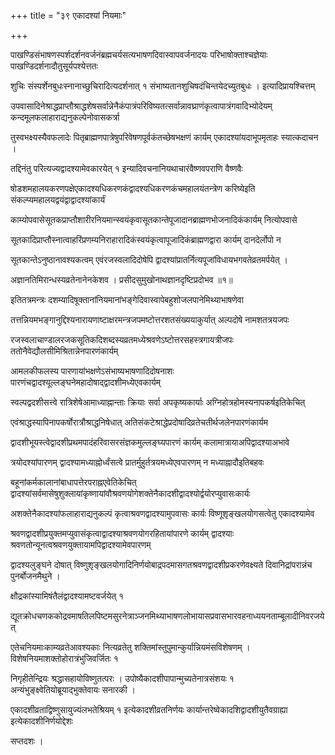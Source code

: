 +++
title = "३९ एकादश्यां नियमाः"

+++

पाखण्डिसंभाषणस्पर्शदर्शनवर्जनंब्रह्मचर्यसत्यभाषणदिवास्वापवर्जनादयः परिभाषोक्ताश्चज्ञेयाः पाखण्डिदर्शनादौतुसूर्यपश्येत्ततः

शुचिः संस्पर्शेनबुधःस्नानाच्छुचिरादित्यदर्शनात् १ संभाष्यतानशुचिषदंचिन्तयेदच्युतबुधः । इत्यादिप्रायश्चित्तम्

उपवासादिनेश्राद्धप्राप्तौश्राद्धशेषसर्वान्नेनैकंपात्रंपरिविष्यतत्सर्वान्नावघ्राणंकृत्वापात्रंगवादिभ्योदेयम् कन्दमूलफलाहाराद्यनुकल्पेनोवासकर्त्रा

तुस्वभक्ष्यस्यैवफलादेः पितृब्राह्मणपात्रेषुपरिवेषणपूर्वकंतच्छेषभक्षणं कार्यम् एकादश्यांयदाभूपमृताहः स्यात्कदाचन ।

तद्दिनंतु परित्यज्यद्वादश्यामेवकारयेत् १ इन्यादिवचनानियथाचारंवैष्णवपराणि वैष्णवैः

षोडशमहालयकरणपक्षेएकादश्यधिकरणकंद्वादश्यधिकरणकंचमहालयंतन्त्रेण करिष्येइति संकल्प्यमहालयद्वयंद्वाद्वादश्यांकार्यं

काम्योपवासेसूतकप्राप्तौशारीरनियमान्स्वयंकृवासूतकान्तेपूजादानब्राह्मणभोजनादिकंकार्यम् नित्योपवासे

सूतकादिप्राप्तौस्नात्वाहरिंप्रणम्यनिराहारादिकंस्वयंकृत्वापूजादिकंब्राह्मणद्वारा कार्यम् दानदेर्लोपो न

सूतकान्तेऽनुष्ठानावश्यकत्वम् एवंरजस्वलादिदोषेपि द्वादश्यांप्रातर्नित्यपूजांविधायभगवतेव्रतमर्पयेत् ।

अज्ञानतिमिरान्धस्यव्रतेनानेनकेशव । प्रसीदसुमुखोनाथज्ञानदृष्टिप्रदोभव ॥१॥

इतितत्रमन्त्रः दशम्यादिषूक्तानांनियमानांभङ्गेदिवास्वापेबहुशोजलपानेमिथ्याभाषणेवा

तत्तन्नियमभङ्गानुद्दिश्यनारायणाष्टाक्षरमन्त्रजपमष्टोत्तरशतसंख्ययाकुर्यात् अल्पदोषे नामशतत्रयजपः

रजस्वलाचाण्डालरजकसूतिकदिशब्दस्यव्रतमध्येश्रवणेऽष्टोत्तरसहस्त्रगायत्रीजपः ततोनैवेद्यौलसीमिश्रितान्नेनपारणंकार्यम्

आमलकीफलस्य पारणायांभक्षणेऽसंभाष्यभाषणादिदोषनाशः पारणंचद्वादश्यूल्लङ्घनेमहादोषाद्‍द्वादशीमध्येएवकार्यम्

स्वल्पद्वदशीसत्त्वे रात्रिशेषेआमाध्याह्नान्ताः क्रियाः सर्वा अपकृष्यकार्याः अग्निहोत्रहोमस्यनापकर्षइतिकेचित्

एवंश्राद्धस्यापिनापकर्षोरात्रौश्राद्धनिषेधात् अतिसंकटेश्राद्धेप्रदोषादिव्रतेचतीर्थजलेनपारणंकार्यम

द्वादशीभूयस्त्वेद्वादशीप्रथमपादंहरिवासरसंज्ञकमुल्लङ्घ्यपारणं कार्यम् कलामात्रायाअपिद्वादश्याअभावे

त्रयोदश्यांपारणम् द्वादश्यामध्याह्नोर्ध्वंसत्वे प्रातर्मुहुर्तत्रयमध्येएवपारणम् न मध्याह्नादौइतिबहवः

बहूनांकर्मकालानांबाधापत्तेरपराह्नएवेतिकेचित् द्वादश्यांसर्वमासेषुशुक्लायांकृष्णायांवौश्रवणयोगेशक्तेनैकादशीद्वादश्योर्द्वयोरप्युवासःकार्यः

अशक्तेनैकादश्यांफलाहाराद्यनुकल्पं कृत्वाश्रवणद्वादश्यामुपवासः कार्यः विष्णूशृङ्खलयोगसत्वेतु एकादश्यामेव

श्रवणद्वादशीप्रयुक्तमप्युवासंकृत्वाद्वादश्याश्रवणयोगरहितायांपारणे कार्यम् द्वादश्याः श्रवणतोन्यूनत्वश्रवणयुक्तायामपिद्वादश्यामेवपारणम्

द्वादश्यलुङ्घने दोषात् विष्णुशृङ्खलयोगादिनिर्णयोबाद्रपदमासगतश्रवणद्वादशीप्रकरणेवक्ष्यते दिवानिद्रांपरान्नंच पुनर्बोजनमैथुने ।

क्षौद्रकांस्यामिषंतैलंद्वादश्यामष्टवर्जयेत् १

द्यूतक्रोधचणककोद्रवमाषतिलपिष्टमसुरनेत्राञ्जनमिथ्याभाषणलोभायासप्रवासभारवहनाध्ययनताम्बूलादीनिवरजयेत्

एतेचनियमाःकाम्यव्रतेआवश्यकाः नित्यव्रतेतु शक्तिमांस्तुपुमान्कुर्यान्नियमंसविशेषणम् । विशेषनियमाशक्तोहोरात्रंभुजिवर्जितः १

निगृहीतेन्द्रियः श्रद्धासहायोविष्णुतत्परः । उपोष्यैकादशीपापान्मुच्यतेनात्रसंशयः १ अन्यंभुङ्‌क्ष्वेतियोब्रूयाद्भुक्तेवायः सनारकी ।

एकादशीव्रताद्विष्णुसायुज्यंलभतेश्रियम् १ इत्येकादशीव्रतनिर्णयः कार्यान्तरेष्वेकादशिद्वादशीयुतैवग्राह्या  
इत्येकादशीनिर्णयोद्देशः

सप्तदशः ।
